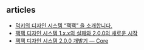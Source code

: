 ## articles

- [덕키의 디자인 시스템 “꽥꽥” 을 소개합니다.](https://blog.duckie.team/%EB%8D%95%ED%82%A4%EC%9D%98-%EB%94%94%EC%9E%90%EC%9D%B8-%EC%8B%9C%EC%8A%A4%ED%85%9C-%EA%BD%A5%EA%BD%A5-%EC%9D%84-%EC%86%8C%EA%B0%9C%ED%95%A9%EB%8B%88%EB%8B%A4-59d962c4bf7)
- [꽥꽥 디자인 시스템 1.x.x의 실패와 2.0.0의 새로운 시작](https://blog.duckie.team/%EA%BD%A5%EA%BD%A5-%EB%94%94%EC%9E%90%EC%9D%B8-%EC%8B%9C%EC%8A%A4%ED%85%9C-1-x-x%EC%9D%98-%EC%8B%A4%ED%8C%A8%EC%99%80-2-0-0%EC%9D%98-%EC%83%88%EB%A1%9C%EC%9A%B4-%EC%8B%9C%EC%9E%91-9286692013c1)
- [꽥꽥 디자인 시스템 2.0.0 개발기 — Core](https://blog.duckie.team/%EA%BD%A5%EA%BD%A5-%EB%94%94%EC%9E%90%EC%9D%B8-%EC%8B%9C%EC%8A%A4%ED%85%9C-2-0-0-%EA%B0%9C%EB%B0%9C%EA%B8%B0-core-6c935b3d2aa1)
